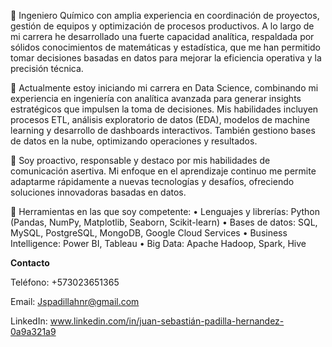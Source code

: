 🥇 Ingeniero Químico con amplia experiencia en coordinación de proyectos, gestión de equipos y optimización de procesos productivos. A lo largo de mi carrera he desarrollado una fuerte capacidad analítica, respaldada por sólidos conocimientos de matemáticas y estadística, que me han permitido tomar decisiones basadas en datos para mejorar la eficiencia operativa y la precisión técnica.

🤖 Actualmente estoy iniciando mi carrera en Data Science, combinando mi experiencia en ingeniería con analítica avanzada para generar insights estratégicos que impulsen la toma de decisiones. Mis habilidades incluyen procesos ETL, análisis exploratorio de datos (EDA), modelos de machine learning y desarrollo de dashboards interactivos. También gestiono bases de datos en la nube, optimizando operaciones y resultados.

🧑 Soy proactivo, responsable y destaco por mis habilidades de comunicación asertiva. Mi enfoque en el aprendizaje continuo me permite adaptarme rápidamente a nuevas tecnologías y desafíos, ofreciendo soluciones innovadoras basadas en datos.

🔧 Herramientas en las que soy competente:
• Lenguajes y librerías: Python (Pandas, NumPy, Matplotlib, Seaborn, Scikit-learn)
• Bases de datos: SQL, MySQL, PostgreSQL, MongoDB, Google Cloud Services
• Business Intelligence: Power BI, Tableau
• Big Data: Apache Hadoop, Spark, Hive

**Contacto**

Teléfono: +573023651365

Email: Jspadillahnr@gmail.com

LinkedIn: www.linkedin.com/in/juan-sebastián-padilla-hernandez-0a9a321a9
